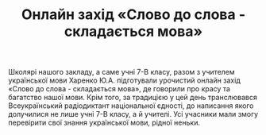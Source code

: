 ﻿---
title: Онлайн захід «Слово до слова - складається мова»
---

Школярі нашого закладу, а саме учні 7-В класу, разом з учителем української мови Харенко Ю.А. підготували урочистий онлайн захід «Слово до слова - складається мова», де говорили про красу та багатство нашої мови. Крім того, за традицією у цей день транслювався Всеукраїнський радіодиктант національної єдності, до написання якого долучилися не лише учні 7-В класу, а й учителі. Усі учасники мали змогу перевірити свої знання української мови, рідної неньки.

<slideshow />
